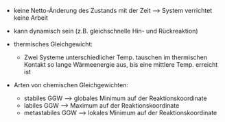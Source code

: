 - keine Netto-Änderung des Zustands mit der Zeit --> System verrichtet keine Arbeit 
- kann dynamisch sein (z.B. gleichschnelle Hin- und Rückreaktion)


- thermisches Gleichgewicht:
	- Zwei Systeme unterschiedlicher Temp. tauschen im thermischen Kontakt so lange Wärmeenergie aus, bis eine mittlere Temp. erreicht ist 

- Arten von chemischen Gleichgewichten:
	-  stabiles GGW --> globales Minimum auf der Reaktionskoordinate
	- labiles GGW --> Maximum auf der Reaktionskoordinate 
	- metastabiles GGW --> lokales Minimum auf der Reaktionskoordinate 